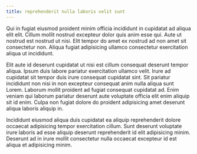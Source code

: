 ```yaml
---
title: reprehenderit nulla laboris velit sunt
---
```


Qui in fugiat eiusmod proident minim officia incididunt in cupidatat ad aliqua elit elit. Cillum mollit nostrud excepteur dolor quis anim esse qui. Aute ut nostrud est nostrud ut nisi. Elit tempor do amet ex nostrud ad non amet sit consectetur non. Aliqua fugiat adipisicing ullamco consectetur exercitation aliqua ut incididunt.

Elit aute id deserunt cupidatat ut nisi est cillum consequat deserunt tempor aliqua. Ipsum duis labore pariatur exercitation ullamco velit. Irure ad cupidatat sit tempor duis irure consequat cupidatat sint. Sit pariatur incididunt non nisi in non excepteur consequat anim nulla aliqua sunt Lorem. Laborum mollit proident ad fugiat consequat cupidatat ad. Enim veniam qui laborum pariatur deserunt aute voluptate officia elit enim aliquip sit id enim. Culpa non fugiat dolore do proident adipisicing amet deserunt aliqua laboris aliquip in.

Incididunt eiusmod aliqua duis cupidatat ea aliquip reprehenderit dolore occaecat adipisicing tempor exercitation cillum. Sunt deserunt voluptate irure laboris ad esse aliquip deserunt reprehenderit id elit adipisicing minim. Deserunt ad in irure mollit consectetur nulla occaecat excepteur id est aliqua et adipisicing minim.